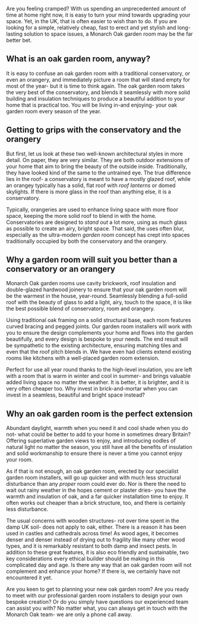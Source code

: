 Are you feeling cramped? With us spending an unprecedented amount of time at home right now, it is easy to turn your mind towards upgrading your space. Yet, in the UK, that is often easier to wish than to do. If you are looking for a simple, relatively cheap, fast to erect and yet stylish and long-lasting solution to space issues, a Monarch Oak garden room may be the far better bet.

## What is an oak garden room, anyway?

It is easy to confuse an oak garden room with a traditional conservatory, or even an orangery, and immediately picture a room that will stand empty for most of the year- but it is time to think again. The oak garden room takes the very best of the conservatory, and blends it seamlessly with more solid building and insulation techniques to produce a beautiful addition to your home that is practical too. You will be living in-and enjoying- your oak garden room every season of the year.

## Getting to grips with the conservatory and the orangery

But first, let us look at these two well-known architectural styles in more detail. On paper, they are very similar. They are both outdoor extensions of your home that aim to bring the beauty of the outside inside. Traditionally, they have looked kind of the same to the untrained eye. The true difference lies in the roof- a conservatory is meant to have a mostly glazed roof, while an orangey typically has a solid, flat roof with *roof lanterns* or domed skylights. If there is more glass in the roof than anything else, it is a conservatory.

Typically, orangeries are used to enhance living space with more floor space, keeping the more solid roof to blend in with the home. Conservatories are designed to *stand out* a lot more, using as much glass as possible to create an airy, bright space. That said, the uses often blur, especially as the ultra-modern *garden room* concept has crept into spaces traditionally occupied by both the conservatory and the orangery.

## Why a garden room will suit you better than a conservatory or an orangery

Monarch Oak garden rooms use cavity brickwork, roof insulation and double-glazed hardwood joinery to ensure that your oak garden room will be the warmest in the house, year-round. Seamlessly blending a full-solid roof with the beauty of glass to add a light, airy, touch to the space, it is like the best possible blend of conservatory, room and orangery.

Using traditional oak framing on a solid structural base, each room features curved bracing and pegged joints. Our garden room installers will work with you to ensure the design complements your home and flows into the garden beautifully, and every design is bespoke to your needs. The end result will be sympathetic to the existing architecture, ensuring matching tiles and even that the roof pitch blends in. We have even had clients extend existing rooms like kitchens with a well-placed garden room extension.

Perfect for use all year round thanks to the high-level insulation, you are left with a room that is warm in winter and cool in summer- and brings valuable added living space no matter the weather. It is better, it is brighter, and it is very often cheaper too. Why invest in brick-and-mortar when you can invest in a seamless, beautiful and bright space instead?

## Why an oak garden room is the perfect extension

Abundant daylight, warmth when you need it and cool shade when you do not- what could be better to add to your home in sometimes dreary Britain? Offering superlative garden views to enjoy, and introducing oodles of natural light no matter the season, you still have all the benefits of insulation and solid workmanship to ensure there is never a time you cannot enjoy your room.

As if that is not enough, an oak garden room, erected by our specialist garden room installers, will go up quicker and with much less structural disturbance than any *proper* room could ever do. Nor is there the need to wait out rainy weather in the hopes cement or plaster dries- you have the warmth and insulation of oak, and a far quicker installation time to enjoy. It often works out cheaper than a brick structure, too, and there is certainly less disturbance.

The usual concerns with wooden structures- rot over time spent in the damp UK soil- does not apply to oak, either. There is a reason it has been used in castles and cathedrals across time! As wood ages, it becomes denser and denser instead of drying out to fragility like many other wood types, and it is remarkably resistant to both damp and insect pests. In addition to these great features, it is also eco friendly and sustainable, two key considerations every ethical builder should be making in this complicated day and age. Is there any way that an oak garden room will not complement and enhance your home? If there is, we certainly have not encountered it yet.

Are you keen to get to planning your new oak garden room? Are you ready to meet with our professional garden room installers to design your own bespoke creation? Or do you simply have questions our experienced team can assist you with? No matter what, you can always get in touch with the Monarch Oak team- we are only a phone call away.
